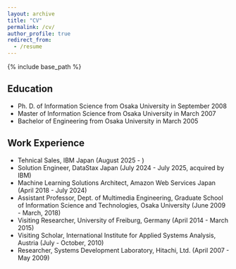 ```yaml
---
layout: archive
title: "CV"
permalink: /cv/
author_profile: true
redirect_from:
  - /resume
---
```


{% include base_path %}


Education
------
* Ph. D. of Information Science from Osaka University in September 2008
* Master of Information Science from Osaka University in March 2007
* Bachelor of Engineering from Osaka University in March 2005

Work Experience
------
* Tehnical Sales, IBM Japan (August 2025 - )
* Solution Engineer, DataStax Japan (July 2024 - July 2025, acquired by IBM) 
* Machine Learning Solutions Architect, Amazon Web Services Japan (April 2018 - July 2024)
* Assistant Professor, Dept. of Multimedia Engineering, Graduate School of Information Science and Technologies, Osaka University (June 2009 - March, 2018) 
* Visiting Researcher, University of Freiburg, Germany (April 2014 - March 2015)  
* Visiting Scholar, International Institute for Applied Systems Analysis, Austria (July - October, 2010)  
* Researcher, Systems Development Laboratory, Hitachi, Ltd. (April 2007 - May 2009) 

<!-- 
Teaching Experience
======
* Guest Lecturer, Graduate School of Information Science and Technology, Osaka University (2019 -)
  * Exercises on Multimedia Engineering II - Machine Learning on Cloud

* Guest Lecturer, Kanagawa University (2023-)
  * Information Literacy Seminar - Cloud Foundations


Publications
======
  <ul>{% for post in site.publications %}
    {% include archive-single-cv.html %}
  {% endfor %}</ul>
  
Talks
======
  <ul>{% for post in site.talks %}
    {% include archive-single-talk-cv.html %}
  {% endfor %}</ul>
  
Teaching
======
  <ul>{% for post in site.teaching %}
    {% include archive-single-cv.html %}
  {% endfor %}</ul>
  
Service and leadership
======
* Currently signed in to 43 different slack teams -->
